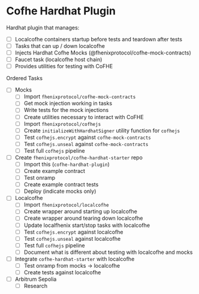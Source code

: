 # Cofhe Hardhat Plugin

Hardhat plugin that manages:

- [ ] Localcofhe containers startup before tests and teardown after tests
- [ ] Tasks that can up / down localcofhe
- [ ] Injects Hardhat Cofhe Mocks (@fhenixprotocol/cofhe-mock-contracts)
- [ ] Faucet task (localcofhe host chain)
- [ ] Provides utilities for testing with CoFHE

Ordered Tasks

- [ ] Mocks
  - [ ] Import `fhenixprotocol/cofhe-mock-contracts`
  - [ ] Get mock injection working in tasks
  - [ ] Write tests for the mock injections
  - [ ] Create utilities necessary to interact with CoFHE
  - [ ] Import `fhenixprotocol/cofhejs`
  - [ ] Create `initializeWithHardhatSigner` utility function for `cofhejs`
  - [ ] Test `cofhejs.encrypt` against `cofhe-mock-contracts`
  - [ ] Test `cofhejs.unseal` against `cofhe-mock-contracts`
  - [ ] Test full `cofhejs` pipeline
- [ ] Create `fhenixprotocol/cofhe-hardhat-starter` repo
  - [ ] Import this (`cofhe-hardhat-plugin`)
  - [ ] Create example contract
  - [ ] Test onramp
  - [ ] Create example contract tests
  - [ ] Deploy (indicate mocks only)
- [ ] Localcofhe
  - [ ] Import `fhenixprotocol/localcofhe`
  - [ ] Create wrapper around starting up localcofhe
  - [ ] Create wrapper around tearing down localcofhe
  - [ ] Update localfhenix start/stop tasks with localcofhe
  - [ ] Test `cofhejs.encrypt` against localcofhe
  - [ ] Test `cofhejs.unseal` against localcofhe
  - [ ] Test full `cofhejs` pipeline
  - [ ] Document what is different about testing with localcofhe and mocks
- [ ] Integrate `cofhe-hardhat-starter` with localcofhe
  - [ ] Test onramp from mocks -> localcofhe
  - [ ] Create tests against localcofhe
- [ ] Arbitrum Sepolia
  - [ ] Research
